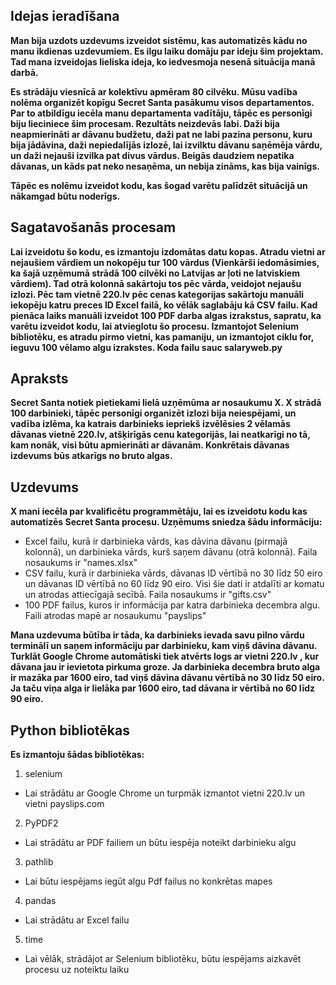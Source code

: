 ## Idejas ieradīšana

**Man bija uzdots uzdevums izveidot sistēmu, kas automatizēs kādu no manu ikdienas uzdevumiem. Es ilgu laiku domāju par ideju šim projektam. Tad mana izveidojas lieliska ideja, ko iedvesmoja nesenā situācija manā darbā.**

**Es strādāju viesnīcā ar kolektīvu apmēram 80 cilvēku. Mūsu vadība nolēma organizēt kopīgu Secret Santa pasākumu visos departamentos. Par to atbildīgu iecēla manu departamenta vadītāju, tāpēc es personīgi biju lieciniece šim procesam. Rezultāts neizdevās labi. Daži bija neapmierināti ar dāvanu budžetu, daži pat ne labi pazina personu, kuru bija jādāvina, daži nepiedalījās izlozē, lai izvilktu dāvanu saņēmēja vārdu, un daži nejauši izvilka pat divus vārdus. Beigās daudziem nepatika dāvanas, un kāds pat neko nesaņēma, un nebija zināms, kas bija vainīgs.**

**Tāpēc es nolēmu izveidot kodu, kas šogad varētu palīdzēt situācijā un nākamgad būtu noderīgs.**

## Sagatavošanās procesam
**Lai izveidotu šo kodu, es izmantoju izdomātas datu kopas. Atradu vietni ar nejaušiem vārdiem un nokopēju tur 100 vārdus (Vienkārši iedomāsimies, ka šajā uzņēmumā strādā 100 cilvēki no Latvijas ar ļoti ne latviskiem vārdiem). Tad otrā kolonnā sakārtoju tos pēc vārda, veidojot nejaušu izlozi. Pēc tam vietnē 220.lv pēc cenas kategorijas sakārtoju manuāli iekopēju katru preces ID Excel failā, ko vēlāk saglabāju kā CSV failu. Kad pienāca laiks manuāli izveidot 100 PDF darba algas izrakstus, sapratu, ka varētu izveidot kodu, lai atvieglotu šo procesu. Izmantojot Selenium bibliotēku, es atradu pirmo vietni, kas pamaniju, un izmantojot ciklu for, ieguvu 100 vēlamo algu izrakstes. Koda failu sauc salaryweb.py**

## Apraksts

**Secret Santa notiek pietiekami lielā uzņēmūma ar nosaukumu X. X strādā 100 darbinieki, tāpēc personīgi organizēt izlozi bija neiespējami, un vadība izlēma, ka katrais darbinieks iepriekš izvēlēsies 2 vēlamās dāvanas vietnē 220.lv, atšķirīgās cenu kategorijās, lai neatkarīgi no tā, kam nonāk, visi būtu apmierināti ar dāvanām. Konkrētais dāvanas izdevums būs atkarīgs no bruto algas.**

## Uzdevums

**X mani iecēla par kvalificētu programmētāju, lai es izveidotu kodu kas automatizēs Secret Santa procesu. Uzņēmums sniedza šādu informāciju:**

- Excel failu, kurā ir darbinieka vārds, kas dāvina dāvanu (pirmajā kolonnā), un darbinieka vārds, kurš saņem dāvanu (otrā kolonnā). Faila nosaukums ir "names.xlsx"
- CSV failu, kurā ir darbinieka vārds, dāvanas ID vērtībā no 30 līdz 50 eiro un dāvanas ID vērtībā no 60 līdz 90 eiro. Visi šie dati ir atdalīti ar komatu un atrodas attiecīgajā secībā. Faila nosaukums ir "gifts.csv"
- 100 PDF failus, kuros ir informācija par katra darbinieka decembra algu. Faili atrodas mapē ar nosaukumu "payslips"

**Mana uzdevuma būtība ir tāda, ka darbinieks ievada savu pilno vārdu terminālī un saņem informāciju par darbinieku, kam viņš dāvina dāvanu. Turklāt Google Chrome  automātiski tiek atvērts logs ar vietni 220.lv , kur dāvana jau ir ievietota pirkuma groze. Ja darbinieka decembra bruto alga ir mazāka par 1600 eiro, tad viņš dāvina dāvanu vērtībā no 30 līdz 50 eiro. Ja taču viņa alga ir lielāka par 1600 eiro, tad dāvana ir vērtībā no 60 līdz 90 eiro.**

## Python bibliotēkas

**Es izmantoju šādas bibliotēkas:**

1. selenium
  - Lai strādātu ar Google Chrome un turpmāk izmantot vietni 220.lv un vietni payslips.com
2. PyPDF2
  - Lai strādātu ar PDF failiem un būtu iespēja noteikt darbinieku algu
3. pathlib
  - Lai būtu iespējams iegūt algu Pdf failus no konkrētas mapes
4. pandas
  - Lai strādātu ar Excel failu
5. time
  - Lai vēlāk, strādājot ar Selenium bibliotēku, būtu iespējams aizkavēt procesu uz noteiktu laiku  
